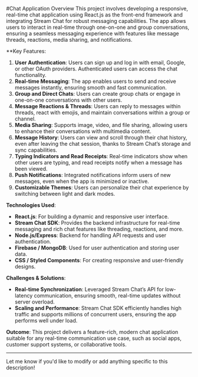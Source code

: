 #Chat Application 
Overview
This project involves developing a responsive, real-time chat application using React.js as the front-end framework and integrating Stream Chat for robust messaging capabilities. The app allows users to interact in real-time through one-on-one and group conversations, ensuring a seamless messaging experience with features like message threads, reactions, media sharing, and notifications.

**Key Features:
1. **User Authentication**: Users can sign up and log in with email, Google, or other OAuth providers. Authenticated users can access the chat functionality.
2. **Real-time Messaging**: The app enables users to send and receive messages instantly, ensuring smooth and fast communication.
3. **Group and Direct Chats**: Users can create group chats or engage in one-on-one conversations with other users.
4. **Message Reactions & Threads**: Users can reply to messages within threads, react with emojis, and maintain conversations within a group or channel.
5. **Media Sharing**: Supports image, video, and file sharing, allowing users to enhance their conversations with multimedia content.
6. **Message History**: Users can view and scroll through their chat history, even after leaving the chat session, thanks to Stream Chat’s storage and sync capabilities.
7. **Typing Indicators and Read Receipts**: Real-time indicators show when other users are typing, and read receipts notify when a message has been viewed.
8. **Push Notifications**: Integrated notifications inform users of new messages, even when the app is minimized or inactive.
9. **Customizable Themes**: Users can personalize their chat experience by switching between light and dark modes.

**Technologies Used**:
- **React.js**: For building a dynamic and responsive user interface.
- **Stream Chat SDK**: Provides the backend infrastructure for real-time messaging and rich chat features like threading, reactions, and more.
- **Node.js/Express**: Backend for handling API requests and user authentication.
- **Firebase / MongoDB**: Used for user authentication and storing user data.
- **CSS / Styled Components**: For creating responsive and user-friendly designs.

**Challenges & Solutions**:
- **Real-time Synchronization**: Leveraged Stream Chat’s API for low-latency communication, ensuring smooth, real-time updates without server overload.
- **Scaling and Performance**: Stream Chat SDK efficiently handles high traffic and supports millions of concurrent users, ensuring the app performs well under load.

**Outcome**:
This project delivers a feature-rich, modern chat application suitable for any real-time communication use case, such as social apps, customer support systems, or collaborative tools.

---

Let me know if you'd like to modify or add anything specific to this description!
